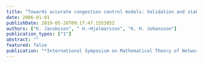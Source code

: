 ```yaml
---
title: "Towards accurate congestion control models: Validation and stability analysis"
date: 2006-01-01
publishDate: 2019-05-28T09:17:47.155305Z
authors: ["K. Jacobsson", " H.~Hjalmarsson", "K. H. Johansson"]
publication_types: ["1"]
abstract: ""
featured: false
publication: "*International Symposium on Mathematical Theory of Networks and Systems*"
---
```


